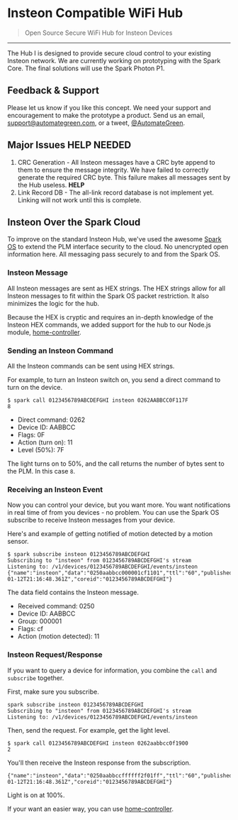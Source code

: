 Insteon Compatible WiFi Hub
===============
> Open Source Secure WiFi Hub for Insteon Devices
***

The Hub I is designed to provide secure cloud control to your existing Insteon network. We are currently working on prototyping with the Spark Core. The final solutions will use the Spark Photon P1.

## Feedback & Support

Please let us know if you like this concept.  We need your support and encouragement to make the prototype a product. Send us an email, [support@automategreen.com](mailto:support@automategreen.com), or a tweet, [@AutomateGreen](https://twitter.com/AutomateGreen).

## Major Issues **HELP NEEDED**

1. CRC Generation - All Insteon messages have a CRC byte append to them to ensure the message integrity.  We have failed to correctly generate the required CRC byte. This failure makes all messages sent by the Hub useless. **HELP**
2. Link Record DB - The all-link record database is not implement yet.  Linking will not work until this is complete.

## Insteon Over the Spark Cloud

To improve on the standard Insteon Hub, we've used the awesome [Spark OS](https://www.spark.io/) to extend the PLM interface security to the cloud.  No unencrypted open information here. All messaging pass securely to and from the Spark OS.

### Insteon Message

All Insteon messages are sent as HEX strings.  The HEX strings allow for all Insteon messages to fit within the Spark OS packet restriction.  It also minimizes the logic for the hub.

Because the HEX is cryptic and requires an in-depth knowledge of the Insteon HEX commands, we added support for the hub to our Node.js module, [home-controller](https://github.com/automategreen/home-controller).

### Sending an Insteon Command

All the Insteon commands can be sent using HEX strings.

For example, to turn an Insteon switch on, you send a direct command to turn on the device.

```
$ spark call 0123456789ABCDEFGHI insteon 0262AABBCC0F117F
8
```

- Direct command: 0262
- Device ID: AABBCC
- Flags: 0F
- Action (turn on): 11
- Level (50%): 7F


The light turns on to 50%, and the call returns the number of bytes sent to the PLM. In this case `8`. 


### Receiving an Insteon Event

Now you can control your device, but you want more.  You want notifications in real time of from you devices - no problem.  You can use the Spark OS subscribe to receive Insteon messages from your device.

Here's and example of getting notified of motion detected by a motion sensor.

```
$ spark subscribe insteon 0123456789ABCDEFGHI
Subscribing to "insteon" from 0123456789ABCDEFGHI's stream
Listening to: /v1/devices/0123456789ABCDEFGHI/events/insteon
{"name":"insteon","data":"0250aabbcc000001cf1101","ttl":"60","published_at":"2015-01-12T21:16:48.361Z","coreid":"0123456789ABCDEFGHI"}
```

The data field contains the Insteon message.

- Received command: 0250
- Device ID: AABBCC
- Group: 000001
- Flags: cf
- Action (motion detected): 11

### Insteon Request/Response

If you want to query a device for information, you combine the `call` and `subscribe` together. 

First, make sure you subscribe.

```
spark subscribe insteon 0123456789ABCDEFGHI
Subscribing to "insteon" from 0123456789ABCDEFGHI's stream
Listening to: /v1/devices/0123456789ABCDEFGHI/events/insteon
```

Then, send the request. For example, get the light level.

```
$ spark call 0123456789ABCDEFGHI insteon 0262aabbcc0f1900
2
```

You'll then receive the Insteon response from the subscription.

```
{"name":"insteon","data":"0250aabbccffffff2f01ff","ttl":"60","published_at":"2015-01-12T21:16:48.361Z","coreid":"0123456789ABCDEFGHI"}
```

Light is on at 100%.  

If your want an easier way, you can use [home-controller](https://github.com/automategreen/home-controller).